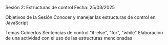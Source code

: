 Sesión 2: Estructuras de control
Fecha: 25/03/2025

Objetivos de la Sesión
Conocer y manejar las estructuras de control en JavaScript

Temas Cubiertos
Sentencias de control "if-else", "for", "while"
Elaboracion de una actividad con el uso de las estructuras mencionadas